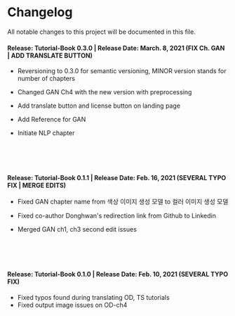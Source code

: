 # Changelog
All notable changes to this project will be documented in this file.

#### Release: Tutorial-Book 0.3.0 | Release Date: March. 8, 2021 (FIX Ch. GAN | ADD TRANSLATE BUTTON)

- Reversioning to 0.3.0 for semantic versioning, MINOR version stands for number of chapters

- Changed GAN Ch4 with the new version with preprocessing

- Add translate button and license button on landing page

- Add Reference for GAN

- Initiate NLP chapter

  <br/><br/><br/>

#### Release: Tutorial-Book 0.1.1 | Release Date: Feb. 16, 2021 (SEVERAL TYPO FIX | MERGE EDITS)

- Fixed GAN chapter name from 색상 이미지 생성 모델 to 컬러 이미지 생성 모델
- Fixed co-author Donghwan's redirection link from Github to Linkedin
- Merged GAN ch1, ch3 second edit issues

  <br/><br/><br/>

#### Release: Tutorial-Book 0.1.0 | Release Date: Feb. 10, 2021 (SEVERAL TYPO FIX)

- Fixed typos found during translating OD, TS tutorials
- Fixed output image issues on OD-ch4
  <br/><br/><br/>

